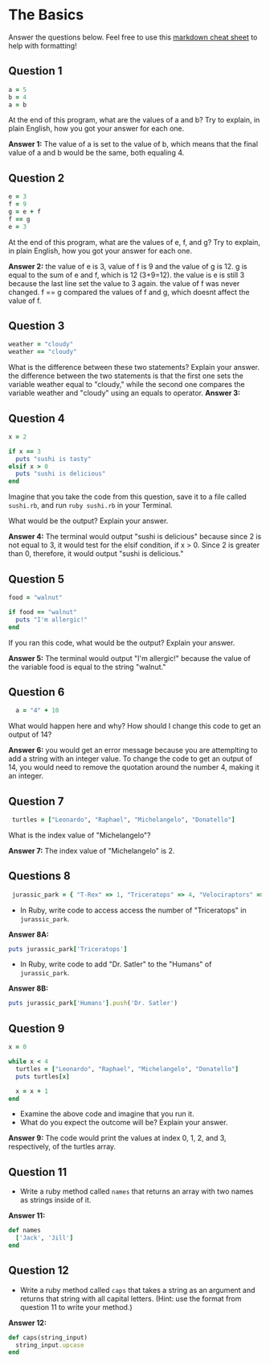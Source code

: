 # The Basics

Answer the questions below. Feel free to use this [markdown cheat sheet](https://guides.github.com/pdfs/markdown-cheatsheet-online.pdf) to help with formatting!

## Question 1

```ruby
a = 5
b = 4
a = b
```

At the end of this program, what are the values of a and b? Try to explain, in plain English, how you got your answer for each one.

**Answer 1:**
The value of a is set to the value of b, which means that the final value of a and b would be the same, both equaling 4.

## Question 2

```ruby
e = 3
f = 9
g = e + f
f == g
e = 3
```

At the end of this program, what are the values of e, f, and g? Try to explain, in plain English, how you got your answer for each one.

**Answer 2:**
the value of e is 3, value of f is 9 and the value of g is 12. g is equal to the sum of e and f, which is 12 (3+9=12). the value is e is still 3 because the last line set the value to 3 again. the value of f was never changed. f == g compared the values of f and g, which doesnt affect the value of f. 

## Question 3

```ruby
weather = "cloudy"
weather == "cloudy"
```

What is the difference between these two statements? Explain your answer.
the difference between the two statements is that the first one sets the variable weather equal to "cloudy," while the second one compares the variable weather and "cloudy" using an equals to operator.
**Answer 3:**


## Question 4

```ruby
x = 2

if x == 3
  puts "sushi is tasty"
elsif x > 0
  puts "sushi is delicious"
end
```

Imagine that you take the code from this question, save it to a file called `sushi.rb`, and run `ruby sushi.rb` in your Terminal.

What would be the output? Explain your answer.

**Answer 4:**
The terminal would output "sushi is delicious" because since 2 is not equal to 3, it would test for the elsif condition, if x > 0. Since 2 is greater than 0, therefore, it would output "sushi is delicious."

## Question 5

```ruby
food = "walnut"

if food == "walnut"
  puts "I'm allergic!"
end
```

If you ran this code, what would be the output? Explain your answer.

**Answer 5:**
The terminal would output "I'm allergic!" because the value of the variable food is equal to the string "walnut."

## Question 6

```ruby
  a = "4" + 10
```

What would happen here and why? How should I change this code to get an output of 14?

**Answer 6:**
you would get an error message because you are attemplting to add a string with an integer value. To change the code to get an output of 14, you would need to remove the quotation around the number 4, making it an integer. 

## Question 7

```ruby
 turtles = ["Leonardo", "Raphael", "Michelangelo", "Donatello"]
```

What is the index value of "Michelangelo"?

**Answer 7:**
The index value of "Michelangelo" is 2.

## Questions 8

```ruby
 jurassic_park = { "T-Rex" => 1, "Triceratops" => 4, "Velociraptors" => 6, "Humans" => ["Dr. Malcolm", "Dr. Grant"] }
```

* In Ruby, write code to access access the number of "Triceratops" in `jurassic_park`.

**Answer 8A:**
```ruby
puts jurassic_park['Triceratops']
```

* In Ruby, write code to add "Dr. Satler" to the "Humans" of `jurassic_park`.

**Answer 8B:**
```ruby
puts jurassic_park['Humans'].push('Dr. Satler')
```

## Question 9

```ruby
x = 0

while x < 4
  turtles = ["Leonardo", "Raphael", "Michelangelo", "Donatello"]
  puts turtles[x]

  x = x + 1
end
```

* Examine the above code and imagine that you run it.
* What do you expect the outcome will be? Explain your answer.

**Answer 9:**
The code would print the values at index 0, 1, 2, and 3, respectively, of the turtles array.

## Question 11

* Write a ruby method called `names` that returns an array with two names as strings inside of it.

**Answer 11:**
```ruby
def names
  ['Jack', 'Jill']
end
```

## Question 12

* Write a ruby method called `caps` that takes a string as an argument and returns that string with all capital letters. (Hint: use the format from question 11 to write your method.)

**Answer 12:**
```ruby
def caps(string_input)
  string_input.upcase
end
```

